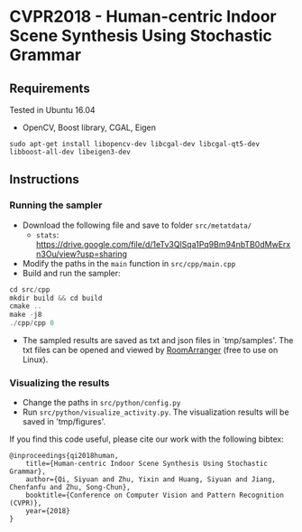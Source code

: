 # CVPR2018 - Human-centric Indoor Scene Synthesis Using Stochastic Grammar

## Requirements
Tested in Ubuntu 16.04
- OpenCV, Boost library, CGAL, Eigen
```
sudo apt-get install libopencv-dev libcgal-dev libcgal-qt5-dev libboost-all-dev libeigen3-dev
```

## Instructions
### Running the sampler
- Download the following file and save to folder `src/metatdata/`
    - `stats`: https://drive.google.com/file/d/1eTv3QlSqa1Pq9Bm94nbTB0dMwErxn3Ou/view?usp=sharing
- Modify the paths in the `main` function in `src/cpp/main.cpp`
- Build and run the sampler:
```cpp
cd src/cpp
mkdir build && cd build
cmake ..
make -j8
./cpp/cpp 0
```
- The sampled results are saved as txt and json files in `tmp/samples'. The txt files can be opened and viewed by [RoomArranger](http://www.roomarranger.com/) (free to use on Linux).

### Visualizing the results
- Change the paths in `src/python/config.py`
- Run `src/python/visualize_activity.py`. The visualization results will be saved in 'tmp/figures'.


If you find this code useful, please cite our work with the following bibtex:
```
@inproceedings{qi2018human,
    title={Human-centric Indoor Scene Synthesis Using Stochastic Grammar},
    author={Qi, Siyuan and Zhu, Yixin and Huang, Siyuan and Jiang, Chenfanfu and Zhu, Song-Chun},
    booktitle={Conference on Computer Vision and Pattern Recognition (CVPR)},
    year={2018}
}
```